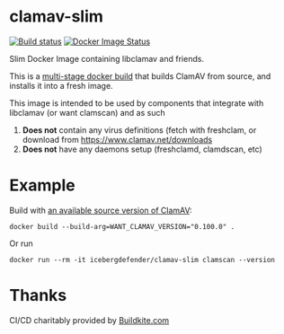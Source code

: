 # clamav-slim
[![Build status](https://badge.buildkite.com/017760520f5cc748d389f0f5e453df600b8abe5ae788fe7acd.svg)](https://buildkite.com/icebergdefender/clamav-slim)
[![Docker Image Status](https://images.microbadger.com/badges/image/icebergdefender/clamav-slim.svg)](https://microbadger.com/images/icebergdefender/clamav-slim)

Slim Docker Image containing libclamav and friends.

This is a [multi-stage docker build](https://docs.docker.com/develop/develop-images/multistage-build/) that builds ClamAV from source, and installs it into a fresh image.

This image is intended to be used by components that integrate with libclamav (or want clamscan) and as such
 1. **Does not** contain any virus definitions (fetch with freshclam, or download from https://www.clamav.net/downloads
 2. **Does not** have any daemons setup (freshclamd, clamdscan, etc)

# Example
Build with [an available source version of ClamAV](https://www.clamav.net/downloads):
```
docker build --build-arg=WANT_CLAMAV_VERSION="0.100.0" .
```

Or run
```
docker run --rm -it icebergdefender/clamav-slim clamscan --version
```

# Thanks

CI/CD charitably provided by [Buildkite.com](https://buildkite.com)
